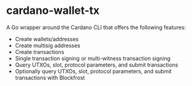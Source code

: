 # cardano-wallet-tx
A Go wrapper around the Cardano CLI that offers the following features:
- Create wallets/addresses
- Create multisig addresses
- Create transactions
- Single transaction signing or multi-witness transaction signing
- Query UTXOs, slot, protocol parameters, and submit transactions
- Optionally query UTXOs, slot, protocol parameters, and submit transactions with Blockfrost

